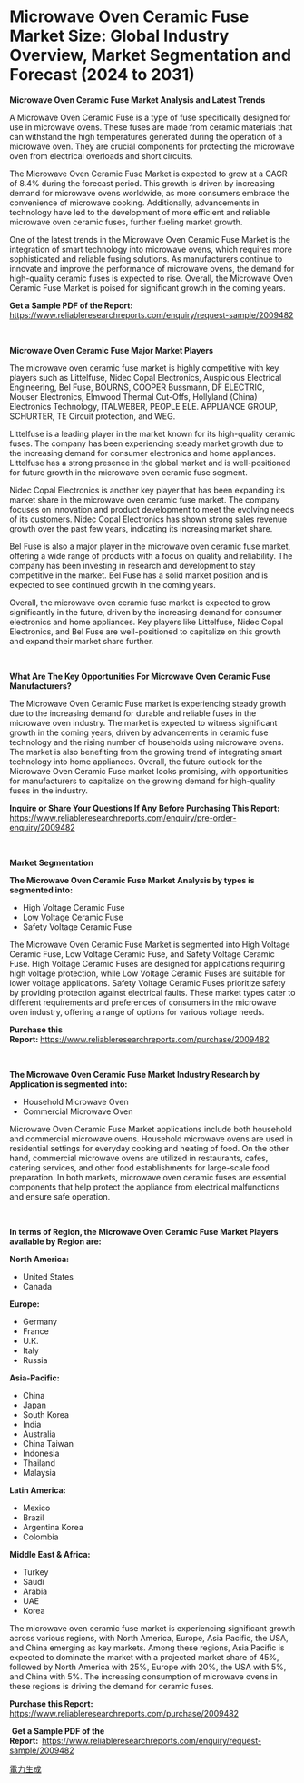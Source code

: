 <p><h1>Microwave Oven Ceramic Fuse Market Size: Global Industry Overview, Market Segmentation and Forecast (2024 to 2031)</h1></p><p><strong>Microwave Oven Ceramic Fuse Market Analysis and Latest Trends</strong></p>
<p><p>A Microwave Oven Ceramic Fuse is a type of fuse specifically designed for use in microwave ovens. These fuses are made from ceramic materials that can withstand the high temperatures generated during the operation of a microwave oven. They are crucial components for protecting the microwave oven from electrical overloads and short circuits.</p><p>The Microwave Oven Ceramic Fuse Market is expected to grow at a CAGR of 8.4% during the forecast period. This growth is driven by increasing demand for microwave ovens worldwide, as more consumers embrace the convenience of microwave cooking. Additionally, advancements in technology have led to the development of more efficient and reliable microwave oven ceramic fuses, further fueling market growth.</p><p>One of the latest trends in the Microwave Oven Ceramic Fuse Market is the integration of smart technology into microwave ovens, which requires more sophisticated and reliable fusing solutions. As manufacturers continue to innovate and improve the performance of microwave ovens, the demand for high-quality ceramic fuses is expected to rise. Overall, the Microwave Oven Ceramic Fuse Market is poised for significant growth in the coming years.</p></p>
<p><strong>Get a Sample PDF of the Report:&nbsp;</strong> <a href="https://www.reliableresearchreports.com/enquiry/request-sample/2009482">https://www.reliableresearchreports.com/enquiry/request-sample/2009482</a></p>
<p>&nbsp;</p>
<p><strong>Microwave Oven Ceramic Fuse Major Market Players</strong></p>
<p><p>The microwave oven ceramic fuse market is highly competitive with key players such as Littelfuse, Nidec Copal Electronics, Auspicious Electrical Engineering, Bel Fuse, BOURNS, COOPER Bussmann, DF ELECTRIC, Mouser Electronics, Elmwood Thermal Cut-Offs, Hollyland (China) Electronics Technology, ITALWEBER, PEOPLE ELE. APPLIANCE GROUP, SCHURTER, TE Circuit protection, and WEG.</p><p>Littelfuse is a leading player in the market known for its high-quality ceramic fuses. The company has been experiencing steady market growth due to the increasing demand for consumer electronics and home appliances. Littelfuse has a strong presence in the global market and is well-positioned for future growth in the microwave oven ceramic fuse segment.</p><p>Nidec Copal Electronics is another key player that has been expanding its market share in the microwave oven ceramic fuse market. The company focuses on innovation and product development to meet the evolving needs of its customers. Nidec Copal Electronics has shown strong sales revenue growth over the past few years, indicating its increasing market share.</p><p>Bel Fuse is also a major player in the microwave oven ceramic fuse market, offering a wide range of products with a focus on quality and reliability. The company has been investing in research and development to stay competitive in the market. Bel Fuse has a solid market position and is expected to see continued growth in the coming years.</p><p>Overall, the microwave oven ceramic fuse market is expected to grow significantly in the future, driven by the increasing demand for consumer electronics and home appliances. Key players like Littelfuse, Nidec Copal Electronics, and Bel Fuse are well-positioned to capitalize on this growth and expand their market share further.</p></p>
<p>&nbsp;</p>
<p><strong>What Are The Key Opportunities For Microwave Oven Ceramic Fuse Manufacturers?</strong></p>
<p><p>The Microwave Oven Ceramic Fuse market is experiencing steady growth due to the increasing demand for durable and reliable fuses in the microwave oven industry. The market is expected to witness significant growth in the coming years, driven by advancements in ceramic fuse technology and the rising number of households using microwave ovens. The market is also benefiting from the growing trend of integrating smart technology into home appliances. Overall, the future outlook for the Microwave Oven Ceramic Fuse market looks promising, with opportunities for manufacturers to capitalize on the growing demand for high-quality fuses in the industry.</p></p>
<p><strong>Inquire or Share Your Questions If Any Before Purchasing This Report:</strong> <a href="https://www.reliableresearchreports.com/enquiry/pre-order-enquiry/2009482">https://www.reliableresearchreports.com/enquiry/pre-order-enquiry/2009482</a></p>
<p>&nbsp;</p>
<p><strong>Market Segmentation</strong></p>
<p><strong>The Microwave Oven Ceramic Fuse Market Analysis by types is segmented into:</strong></p>
<p><ul><li>High Voltage Ceramic Fuse</li><li>Low Voltage Ceramic Fuse</li><li>Safety Voltage Ceramic Fuse</li></ul></p>
<p><p>The Microwave Oven Ceramic Fuse Market is segmented into High Voltage Ceramic Fuse, Low Voltage Ceramic Fuse, and Safety Voltage Ceramic Fuse. High Voltage Ceramic Fuses are designed for applications requiring high voltage protection, while Low Voltage Ceramic Fuses are suitable for lower voltage applications. Safety Voltage Ceramic Fuses prioritize safety by providing protection against electrical faults. These market types cater to different requirements and preferences of consumers in the microwave oven industry, offering a range of options for various voltage needs.</p></p>
<p><strong>Purchase this Report:&nbsp;</strong><a href="https://www.reliableresearchreports.com/purchase/2009482">https://www.reliableresearchreports.com/purchase/2009482</a></p>
<p>&nbsp;</p>
<p><strong>The Microwave Oven Ceramic Fuse Market Industry Research by Application is segmented into:</strong></p>
<p><ul><li>Household Microwave Oven</li><li>Commercial Microwave Oven</li></ul></p>
<p><p>Microwave Oven Ceramic Fuse Market applications include both household and commercial microwave ovens. Household microwave ovens are used in residential settings for everyday cooking and heating of food. On the other hand, commercial microwave ovens are utilized in restaurants, cafes, catering services, and other food establishments for large-scale food preparation. In both markets, microwave oven ceramic fuses are essential components that help protect the appliance from electrical malfunctions and ensure safe operation.</p></p>
<p>&nbsp;</p>
<p><strong>In terms of Region, the Microwave Oven Ceramic Fuse Market Players available by Region are:</strong></p>
<p>
    <p> <strong> North America: </strong>
        <ul>
            <li>United States</li>
            <li>Canada</li>
        </ul>
        </p> 
    <p> <strong> Europe: </strong>
        <ul>
            <li>Germany</li>
            <li>France</li>
            <li>U.K.</li>
            <li>Italy</li>
            <li>Russia</li>
        </ul>
        </p> 
    <p> <strong> Asia-Pacific: </strong>
        <ul>
            <li>China</li>
            <li>Japan</li>
            <li>South Korea</li>
            <li>India</li>
            <li>Australia</li>
            <li>China Taiwan</li>
            <li>Indonesia</li>
            <li>Thailand</li>
            <li>Malaysia</li>
        </ul>
        </p> 
    <p> <strong> Latin America: </strong>
        <ul>
            <li>Mexico</li>
            <li>Brazil</li>
            <li>Argentina Korea</li>
            <li>Colombia</li>
        </ul>
        </p> 
    <p> <strong> Middle East & Africa: </strong>
        <ul>
            <li>Turkey</li>
            <li>Saudi</li>
            <li>Arabia</li>
            <li>UAE</li>
            <li>Korea</li>
        </ul>
    </p>
    </p>
<p><p>The microwave oven ceramic fuse market is experiencing significant growth across various regions, with North America, Europe, Asia Pacific, the USA, and China emerging as key markets. Among these regions, Asia Pacific is expected to dominate the market with a projected market share of 45%, followed by North America with 25%, Europe with 20%, the USA with 5%, and China with 5%. The increasing consumption of microwave ovens in these regions is driving the demand for ceramic fuses.</p></p>
<p><strong>Purchase this Report: </strong><a href="https://www.reliableresearchreports.com/purchase/2009482">https://www.reliableresearchreports.com/purchase/2009482</a></p>
<p>&nbsp;<strong>Get a Sample PDF of the Report:&nbsp;&nbsp;</strong><a href="https://www.reliableresearchreports.com/enquiry/request-sample/2009482">https://www.reliableresearchreports.com/enquiry/request-sample/2009482</a></p>
<p><strong></strong></p>
<p><p><a href="https://github.com/one-cool-chick/Market-Research-Report-List-1/blob/main/999922410975.md">電力生成</a></p></p>